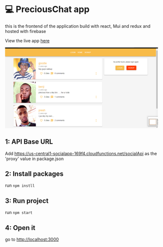 # :computer: PreciousChat app 
this is the frontend of the application build with react, Mui and redux and hosted with firebase

View the live app [here](https://socialapp-169f4.web.app/)

![view image](https://github.com/mbataprecious/social-app-project/raw/main/public/img1.png)

## 1: API Base URL

Add https://us-central1-socialapp-169f4.cloudfunctions.net/socialApi as the 'proxy' value in package.json

## 2: Install packages

run `npm instll`

## 3: Run project

run `npm start`

## 4: Open it

go to [http://localhost:3000](http://localhost:3000)
